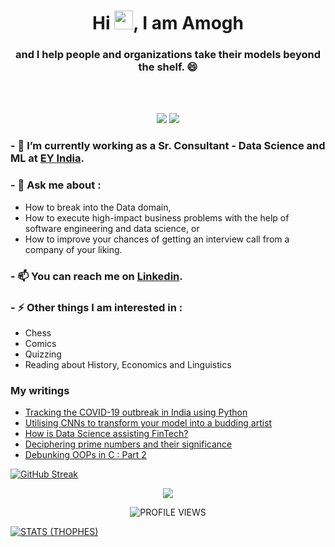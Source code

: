 <!--
**devAmoghS/devamoghs** is a ✨ _special_ ✨ repository because its `README.md` (this file) appears on your GitHub profile.
-->
<h1 align="center">Hi <img src="https://user-images.githubusercontent.com/39955420/147578264-bae0526c-028a-49d2-8af8-d08bb4edbd2a.gif" height="30" width="30">, I am Amogh</h1>
<h3 align="center"> and I help people and organizations take their models beyond the shelf. 😄 </h3>
<br/><br/>


<p align="center">
  <a href="https://www.linkedin.com/in/amogh-singhal/" target="_blank"><img src="https://img.shields.io/badge/Linkedin-Follow%20Amogh-blue?logo=linkedin" /></a>
  <a href="https://medium.com/@singhal.amogh1995" target="_blank"><img src="https://img.shields.io/badge/Blog-Visit%20Medium-blue.svg" /></a>
</p>


### - 🔭 I’m currently working as a Sr. Consultant - Data Science and ML at <a href="https://www.ey.com/en_in/big-data-analytics">EY India</a>.
### - 💬 Ask me about : 
* How to break into the Data domain, 
* How to execute high-impact business problems with the help of software engineering and data science, or 
* How to improve your chances of getting an interview call from a company of your liking.
### - 📫 You can reach me on [Linkedin](https://www.linkedin.com/in/amogh-singhal/).
### - ⚡ Other things I am interested in :
  * Chess
  * Comics
  * Quizzing
  * Reading about History, Economics and Linguistics


### My writings
<!-- BLOG-POST-LIST:START -->
- [Tracking the COVID-19 outbreak in India using Python](https://medium.com/swlh/tracking-the-covid-19-outbreak-in-india-using-python-c938eb824ba3?source=rss-966c64a2a0c5------2)
- [Utilising CNNs to transform your model into a budding artist](https://becominghuman.ai/utilising-cnns-to-transform-your-model-into-a-budding-artist-1330dc392e25?source=rss-966c64a2a0c5------2)
- [How is Data Science assisting FinTech?](https://medium.com/@singhal.amogh1995/how-is-data-science-assisting-fintech-1e672810edb3?source=rss-966c64a2a0c5------2)
- [Deciphering prime numbers and their significance](https://medium.com/@singhal.amogh1995/deciphering-prime-numbers-and-their-significance-dd7803e959d2?source=rss-966c64a2a0c5------2)
- [Debunking OOPs in C : Part 2](https://medium.com/@singhal.amogh1995/debunking-oops-in-c-part-2-a0f8e1108c85?source=rss-966c64a2a0c5------2)
<!-- BLOG-POST-LIST:END -->

[![GitHub Streak](https://github-readme-streak-stats.herokuapp.com/?user=devamoghs&theme=dark&ring=FFB19A&hide_border=true&currStreakNum=F6A085&fire=F6A085&currStreakLabel=F6A085)](https://git.io/streak-stats)

<p align="center">
  <img src="https://github-readme-stats.vercel.app/api?username=devAmoghS&count_private=true&show_icons=true&theme=react&include_all_commits=true&hide=contribs" />
</p>

<p align="center">
  <img src="https://komarev.com/ghpvc/?username=devAmoghS&label=Profile%20views&color=blue&style=flat" alt="PROFILE VIEWS"/>
</p>

<p align="center">

  [![STATS (THOPHES)](https://github-profile-trophy.vercel.app/?username=devAmoghS&theme=gruvbox&margin-w=10&margin-h=15&column=8)](https://github.com/devAmoghS)

</p>

